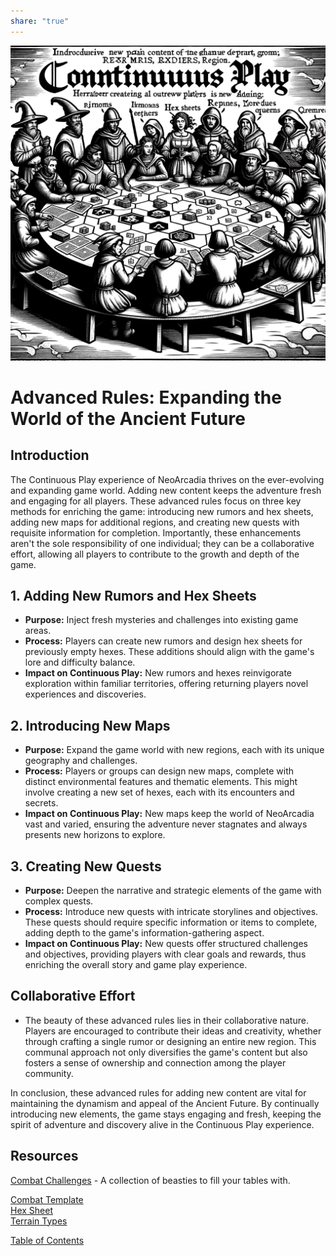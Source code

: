 ```yaml
---  
share: "true"  
---  
```

  
![Pasted image 20240126175443](./Pasted%20image%2020240126175443.png)  
  
# Advanced Rules: Expanding the World of the Ancient Future  
## Introduction  
  
The Continuous Play experience of NeoArcadia thrives on the ever-evolving and expanding game world. Adding new content keeps the adventure fresh and engaging for all players. These advanced rules focus on three key methods for enriching the game: introducing new rumors and hex sheets, adding new maps for additional regions, and creating new quests with requisite information for completion. Importantly, these enhancements aren't the sole responsibility of one individual; they can be a collaborative effort, allowing all players to contribute to the growth and depth of the game.  
  
## 1. Adding New Rumors and Hex Sheets  
  
- **Purpose:** Inject fresh mysteries and challenges into existing game areas.  
- **Process:** Players can create new rumors and design hex sheets for previously empty hexes. These additions should align with the game's lore and difficulty balance.  
- **Impact on Continuous Play:** New rumors and hexes reinvigorate exploration within familiar territories, offering returning players novel experiences and discoveries.  
  
## 2. Introducing New Maps  
  
- **Purpose:** Expand the game world with new regions, each with its unique geography and challenges.  
- **Process:** Players or groups can design new maps, complete with distinct environmental features and thematic elements. This might involve creating a new set of hexes, each with its encounters and secrets.  
- **Impact on Continuous Play:** New maps keep the world of NeoArcadia vast and varied, ensuring the adventure never stagnates and always presents new horizons to explore.  
  
## 3. Creating New Quests  
  
- **Purpose:** Deepen the narrative and strategic elements of the game with complex quests.  
- **Process:** Introduce new quests with intricate storylines and objectives. These quests should require specific information or items to complete, adding depth to the game's information-gathering aspect.  
- **Impact on Continuous Play:** New quests offer structured challenges and objectives, providing players with clear goals and rewards, thus enriching the overall story and game play experience.  
  
## Collaborative Effort  
  
- The beauty of these advanced rules lies in their collaborative nature. Players are encouraged to contribute their ideas and creativity, whether through crafting a single rumor or designing an entire new region. This communal approach not only diversifies the game's content but also fosters a sense of ownership and connection among the player community.  
  
In conclusion, these advanced rules for adding new content are vital for maintaining the dynamism and appeal of the Ancient Future. By continually introducing new elements, the game stays engaging and fresh, keeping the spirit of adventure and discovery alive in the Continuous Play experience.  
  
## Resources  
  
[Combat Challenges](./Combat%20Challenges.html) - A collection of beasties to fill your tables with.  
  
[Combat Template](./Combat%20Template.html)  
[Hex Sheet](./Hex%20Sheet.html)  
[Terrain Types](./Terrain%20Types.html)  
  
[Table of Contents](./Table%20of%20Contents.html)